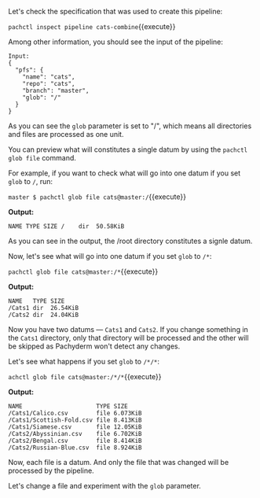 Let's check the specification that was used to create this pipeline:

`pachctl inspect pipeline cats-combine`{{execute}}

Among other information, you should see the input of the pipeline:

```
Input:
{
  "pfs": {
    "name": "cats",
    "repo": "cats",
    "branch": "master",
    "glob": "/"
  }
}
```

As you can see the `glob` parameter is set to "/", which means
all directories and files are processed as one unit. 

You can preview what will constitutes a single datum by using the
`pachctl glob file` command.

For example, if you want to check what will go into one datum if
you set `glob` to `/`, run:

`master $ pachctl glob file cats@master:/`{{execute}}

**Output:**

`NAME TYPE SIZE
/    dir  50.58KiB`

As you can see in the output, the /root directory constitutes a signle
datum.

Now, let's see what will go into one datum if you set `glob` to `/*`:

`pachctl glob file cats@master:/*`{{execute}}

**Output:**

```
NAME   TYPE SIZE
/Cats1 dir  26.54KiB
/Cats2 dir  24.04KiB
```

Now you have two datums — `Cats1` and `Cats2`. If you change something
in the `Cats1` directory, only that directory will be processed and the
other will be skipped as Pachyderm won't detect any changes.

Let's see what happens if you set `glob` to `/*/*`:

`achctl glob file cats@master:/*/*`{{execute}}

**Output:**

```
NAME                     TYPE SIZE
/Cats1/Calico.csv        file 6.073KiB
/Cats1/Scottish-Fold.csv file 8.413KiB
/Cats1/Siamese.csv       file 12.05KiB
/Cats2/Abyssinian.csv    file 6.702KiB
/Cats2/Bengal.csv        file 8.414KiB
/Cats2/Russian-Blue.csv  file 8.924KiB
```

Now, each file is a datum. And only the file that was changed will be
processed by the pipeline.

Let's change a file and experiment with the `glob` parameter.
